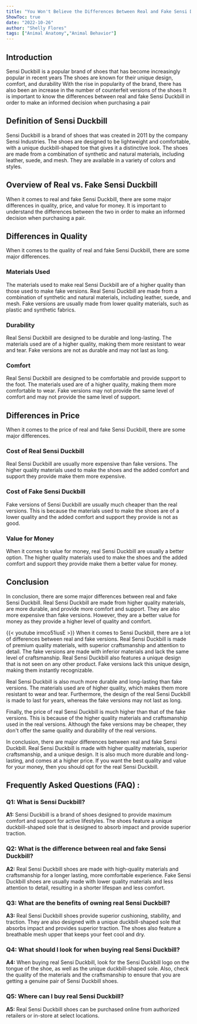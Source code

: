 ```yaml
---
title: "You Won't Believe the Differences Between Real and Fake Sensi Duckbill!"
ShowToc: true 
date: "2022-10-26"
author: "Shelly Flores" 
tags: ["Animal Anatomy","Animal Behavior"]
---
```

## Introduction 

Sensi Duckbill is a popular brand of shoes that has become increasingly popular in recent years The shoes are known for their unique design, comfort, and durability With the rise in popularity of the brand, there has also been an increase in the number of counterfeit versions of the shoes It is important to know the differences between real and fake Sensi Duckbill in order to make an informed decision when purchasing a pair

## Definition of Sensi Duckbill 

Sensi Duckbill is a brand of shoes that was created in 2011 by the company Sensi Industries. The shoes are designed to be lightweight and comfortable, with a unique duckbill-shaped toe that gives it a distinctive look. The shoes are made from a combination of synthetic and natural materials, including leather, suede, and mesh. They are available in a variety of colors and styles.

## Overview of Real vs. Fake Sensi Duckbill 

When it comes to real and fake Sensi Duckbill, there are some major differences in quality, price, and value for money. It is important to understand the differences between the two in order to make an informed decision when purchasing a pair.

## Differences in Quality 

When it comes to the quality of real and fake Sensi Duckbill, there are some major differences. 

### Materials Used 

The materials used to make real Sensi Duckbill are of a higher quality than those used to make fake versions. Real Sensi Duckbill are made from a combination of synthetic and natural materials, including leather, suede, and mesh. Fake versions are usually made from lower quality materials, such as plastic and synthetic fabrics.

### Durability 

Real Sensi Duckbill are designed to be durable and long-lasting. The materials used are of a higher quality, making them more resistant to wear and tear. Fake versions are not as durable and may not last as long.

### Comfort 

Real Sensi Duckbill are designed to be comfortable and provide support to the foot. The materials used are of a higher quality, making them more comfortable to wear. Fake versions may not provide the same level of comfort and may not provide the same level of support.

## Differences in Price 

When it comes to the price of real and fake Sensi Duckbill, there are some major differences. 

### Cost of Real Sensi Duckbill 

Real Sensi Duckbill are usually more expensive than fake versions. The higher quality materials used to make the shoes and the added comfort and support they provide make them more expensive.

### Cost of Fake Sensi Duckbill 

Fake versions of Sensi Duckbill are usually much cheaper than the real versions. This is because the materials used to make the shoes are of a lower quality and the added comfort and support they provide is not as good.

### Value for Money 

When it comes to value for money, real Sensi Duckbill are usually a better option. The higher quality materials used to make the shoes and the added comfort and support they provide make them a better value for money.

## Conclusion 

In conclusion, there are some major differences between real and fake Sensi Duckbill. Real Sensi Duckbill are made from higher quality materials, are more durable, and provide more comfort and support. They are also more expensive than fake versions. However, they are a better value for money as they provide a higher level of quality and comfort.

{{< youtube irmco51iusE >}} 
When it comes to Sensi Duckbill, there are a lot of differences between real and fake versions. Real Sensi Duckbill is made of premium quality materials, with superior craftsmanship and attention to detail. The fake versions are made with inferior materials and lack the same level of craftsmanship. Real Sensi Duckbill also features a unique design that is not seen on any other product. Fake versions lack this unique design, making them instantly recognizable. 

Real Sensi Duckbill is also much more durable and long-lasting than fake versions. The materials used are of higher quality, which makes them more resistant to wear and tear. Furthermore, the design of the real Sensi Duckbill is made to last for years, whereas the fake versions may not last as long. 

Finally, the price of real Sensi Duckbill is much higher than that of the fake versions. This is because of the higher quality materials and craftsmanship used in the real versions. Although the fake versions may be cheaper, they don't offer the same quality and durability of the real versions. 

In conclusion, there are major differences between real and fake Sensi Duckbill. Real Sensi Duckbill is made with higher quality materials, superior craftsmanship, and a unique design. It is also much more durable and long-lasting, and comes at a higher price. If you want the best quality and value for your money, then you should opt for the real Sensi Duckbill.

## Frequently Asked Questions (FAQ) :
### Q1: What is Sensi Duckbill?

**A1:** Sensi Duckbill is a brand of shoes designed to provide maximum comfort and support for active lifestyles. The shoes feature a unique duckbill-shaped sole that is designed to absorb impact and provide superior traction.

### Q2: What is the difference between real and fake Sensi Duckbill?

**A2:** Real Sensi Duckbill shoes are made with high-quality materials and craftsmanship for a longer lasting, more comfortable experience. Fake Sensi Duckbill shoes are usually made with lower quality materials and less attention to detail, resulting in a shorter lifespan and less comfort.

### Q3: What are the benefits of owning real Sensi Duckbill?

**A3:** Real Sensi Duckbill shoes provide superior cushioning, stability, and traction. They are also designed with a unique duckbill-shaped sole that absorbs impact and provides superior traction. The shoes also feature a breathable mesh upper that keeps your feet cool and dry.

### Q4: What should I look for when buying real Sensi Duckbill?

**A4:** When buying real Sensi Duckbill, look for the Sensi Duckbill logo on the tongue of the shoe, as well as the unique duckbill-shaped sole. Also, check the quality of the materials and the craftsmanship to ensure that you are getting a genuine pair of Sensi Duckbill shoes.

### Q5: Where can I buy real Sensi Duckbill?

**A5:** Real Sensi Duckbill shoes can be purchased online from authorized retailers or in-store at select locations.



